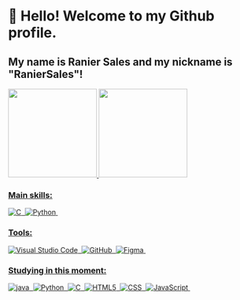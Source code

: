 # 👋 Hello! Welcome to my Github profile.
## My name is Ranier Sales and my nickname is "RanierSales"!

<div>
<a href="https://github.com/RanierSales">
<img loading="lazy" height="180em" src="https://github-readme-stats.vercel.app/api/top-langs/?username=RanierSales&layout=compact&langs_count=7&theme=dracula&title_color=00bfbf&"/>
<img loading="lazy" height="180em" src="https://github-readme-stats.vercel.app/api?username=RanierSales&show_icons=true&theme=dracula&include_all_commits=true&count_private=true&title_color=00bfbf&"/>
</div>

### Main skills:  
![C](https://img.shields.io/badge/-c-0D1117?style=for-the-badge&logo=c&labelColor=0D1117&textColor=0D1117)&nbsp;
![Python](https://img.shields.io/badge/-python-0D1117?style=for-the-badge&logo=python&logoColor=1572B6&labelColor=0D1117)&nbsp;

### Tools:
![Visual Studio Code](https://img.shields.io/badge/-Visual%20Studio%20Code-0D1117?style=for-the-badge&logo=visual-studio-code&logoColor=007ACC&labelColor=0D1117)&nbsp;
![GitHub](https://img.shields.io/badge/-GitHub-0D1117?style=for-the-badge&logo=github&labelColor=0D1117)&nbsp;
![Figma](https://img.shields.io/badge/-figma-0D1117?style=for-the-badge&logo=figma&labelColor=0D1117)&nbsp;
                  
### Studying in this moment:
![java](https://img.shields.io/badge/-java-0D1117?style=for-the-badge&logo=Oracle&labelColor=0D1117)&nbsp; 
![Python](https://img.shields.io/badge/-Python-0D1117?style=for-the-badge&logo=Python&labelColor=0D1117&textColor=0D1117)&nbsp;
![C](https://img.shields.io/badge/-c-0D1117?style=for-the-badge&logo=c&labelColor=0D1117&textColor=0D1117)&nbsp;
![HTML5](https://img.shields.io/badge/-HTML5-0D1117?style=for-the-badge&logo=HTML5&logoColor=1572B6&labelColor=0D1117)&nbsp;
![CSS](https://img.shields.io/badge/-CSS-0D1117?style=for-the-badge&logo=CSS3&logoColor=1572B6&labelColor=0D1117)&nbsp;
![JavaScript](https://img.shields.io/badge/-JavaScript-0D1117?style=for-the-badge&logo=javascript&labelColor=0D1117&textColor=0D1117)&nbsp;
